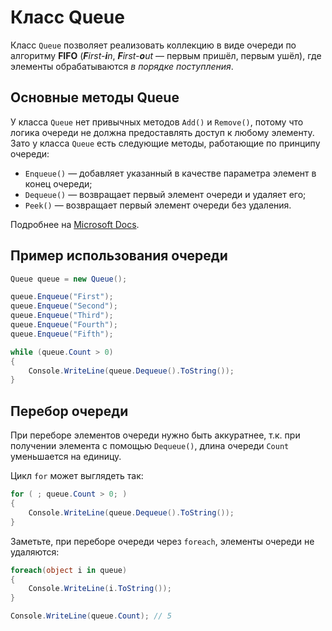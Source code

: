 # Класс Queue

Класс `Queue` позволяет реализовать коллекцию в виде очереди по алгоритму **FIFO** (***F**irst-**i**n*, ***F**irst-**o**ut* — первым пришёл, первым ушёл), где элементы обрабатываются *в порядке поступления*.

## Основные методы Queue

У класса `Queue` нет привычных методов `Add()` и `Remove()`, потому что логика очереди не должна предоставлять доступ к любому элементу. Зато у класса `Queue` есть следующие методы, работающие по принципу очереди:

 - `Enqueue()` — добавляет указанный в качестве параметра элемент в конец очереди;
 - `Dequeue()` — возвращает первый элемент очереди и удаляет его;
 - `Peek()` — возвращает первый элемент очереди без удаления.

Подробнее на [Microsoft Docs](https://docs.microsoft.com/dotnet/api/system.collections.queue).

## Пример использования очереди

```csharp
Queue queue = new Queue();

queue.Enqueue("First");
queue.Enqueue("Second");
queue.Enqueue("Third");
queue.Enqueue("Fourth");
queue.Enqueue("Fifth");

while (queue.Count > 0)
{
    Console.WriteLine(queue.Dequeue().ToString());
}
```

## Перебор очереди

При переборе элементов очереди нужно быть аккуратнее, т.к. при получении элемента с помощью `Dequeue()`, длина очереди `Count` уменьшается на единицу.

Цикл `for` может выглядеть так:

```csharp
for ( ; queue.Count > 0; )
{
    Console.WriteLine(queue.Dequeue().ToString());
}
```

Заметьте, при переборе очереди через `foreach`, элементы очереди не удаляются:

```csharp
foreach(object i in queue)
{
    Console.WriteLine(i.ToString());
}

Console.WriteLine(queue.Count); // 5
```